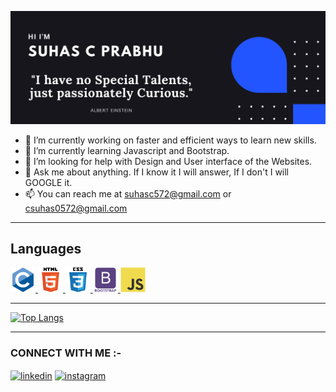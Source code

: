 
![](Profile_Github.png)


    

- 🔭 I’m currently working on faster and efficient ways to learn new skills.
- 🌱 I’m currently learning Javascript and Bootstrap.
- 🤔 I’m looking for help with Design and User interface of the Websites.
- 💬 Ask me about anything. If I know it I will answer, If I don't I will GOOGLE it.
- 📫 You can reach me at suhasc572@gmail.com or csuhas0572@gmail.com

<hr>

<!-- <a href="https://github.com/anuraghazra/github-readme-stats">
      <img width=325 align="left" src="https://github-readme-stats.vercel.app/api/top-langs/?username=SuhasC572&langs_count=20&theme=highcontrast&layout=compact" />
    </a> -->
    
## Languages
<div align="left">
  <a href="https://www.cprogramming.com/" target="_blank" title ="C"> <img
            src="https://raw.githubusercontent.com/devicons/devicon/master/icons/c/c-original.svg" alt="c" width="40"
            height="40" /> </a>  
  <a href="https://www.w3.org/html/" target="_blank" title ="html"> <img
            src="https://raw.githubusercontent.com/devicons/devicon/master/icons/html5/html5-original-wordmark.svg"
            alt="html5" width="40" height="40" /> </a>  
  <a href="https://www.w3schools.com/css/" target="_blank" title ="CSS">
        <img src="https://raw.githubusercontent.com/devicons/devicon/master/icons/css3/css3-original-wordmark.svg"
            alt="css3" width="40" height="40" /> </a>
  <a href="https://getbootstrap.com" target="_blank" title ="bootstrap"> <img
            src="https://raw.githubusercontent.com/devicons/devicon/master/icons/bootstrap/bootstrap-plain-wordmark.svg"
            alt="bootstrap" width="40" height="40" /> </a>
    <a href="https://developer.mozilla.org/en-US/docs/Web/JavaScript" target="_blank" title ="JavaScript"> <img
            src="https://raw.githubusercontent.com/devicons/devicon/master/icons/javascript/javascript-original.svg"
            alt="javascript" width="40" height="40" /> </a>
  </div>

<hr>

[![Top Langs](https://github-readme-stats.vercel.app/api/top-langs/?username=SuhasC572&layout=compact)](https://github.com/anuraghazra/github-readme-stats)


<hr>

### CONNECT WITH ME :- 

<div align="left">
     <a href="https://www.linkedin.com/in/suhas-c-prabhu-963398211/" target="blank"><img align="center"
            src="https://cdn.jsdelivr.net/npm/simple-icons@3.0.1/icons/linkedin.svg" alt="linkedin" height="30"
            width="40" /></a>
     <a href="https://www.instagram.com/spice_.of_life/" target="blank"><img align="center"
            src="https://cdn.jsdelivr.net/npm/simple-icons@3.0.1/icons/instagram.svg" alt="instagram" height="30"
                                                                             width="40" /></a>
    </div>



